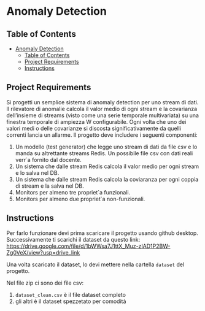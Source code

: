 # Anomaly Detection

## Table of Contents
- [Anomaly Detection](#anomaly-detection)
  - [Table of Contents](#table-of-contents)
  - [Project Requirements](#project-requirements)
  - [Instructions](#instructions)

## Project Requirements

Si progetti un semplice sistema di anomaly detection per uno stream di dati. Il rilevatore di anomalie calcola il valor medio di ogni stream e la covarianza dell’insieme di streams (visto come una serie temporale multivariata) su una finestra temporale di ampiezza W configurabile. Ogni volta che uno dei valori medi o delle covarianze si discosta significativamente da quelli correnti lancia un allarme. Il progetto deve includere i seguenti componenti:
1. Un modello (test generator) che legge uno stream di dati da file csv e lo manda su altrettante streams Redis. Un possibile file csv con dati reali verr`a fornito dal docente. 
2. Un sistema che dalle stream Redis calcola il valor medio per ogni stream e lo salva nel DB.
3. Un sistema che dalle stream Redis calcola la coviaranza per ogni coppia di stream e la salva nel DB.
4. Monitors per almeno tre propriet`a funzionali.
5. Monitors per almeno due propriet`a non-funzionali.

## Instructions

Per farlo funzionare devi prima scaricare il progetto usando github desktop.
Successivamente ti scarichi il dataset da questo link: https://drive.google.com/file/d/1bWWsa7J1ttX_Muz-zIAD1P2BW-Zg0VeX/view?usp=drive_link

Una volta scaricato il dataset, lo devi mettere nella cartella `dataset` del progetto.

Nel file zip ci sono dei file csv:
1. `dataset_clean.csv` è il file dataset completo
2. gli altri è il dataset spezzetato per comodità


